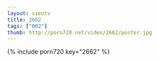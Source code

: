 ```yaml
--- 
layout: sieutv
title: 2662
tags: ["002"]
thumb: http://porn720.net/video/2662/poster.jpg
---
```

{% include porn720 key="2662" %} 
